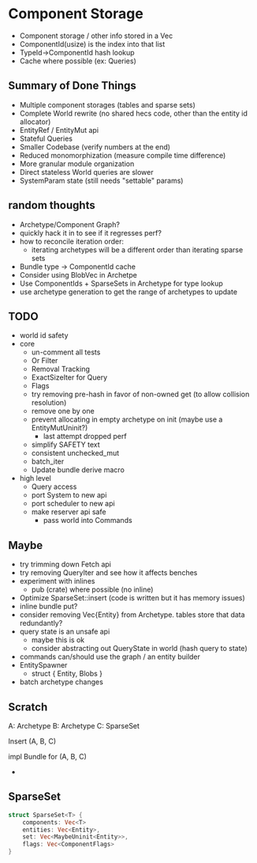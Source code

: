 # Component Storage

* Component storage / other info stored in a Vec<ComponentInfo>
* ComponentId(usize) is the index into that list
* TypeId->ComponentId hash lookup
* Cache where possible (ex: Queries)

## Summary of Done Things

* Multiple component storages (tables and sparse sets)
* Complete World rewrite (no shared hecs code, other than the entity id allocator)
* EntityRef / EntityMut api
* Stateful Queries
* Smaller Codebase (verify numbers at the end)
* Reduced monomorphization (measure compile time difference)
* More granular module organization
* Direct stateless World queries are slower
* SystemParam state (still needs "settable" params)

## random thoughts

* Archetype/Component Graph?
* quickly hack it in to see if it regresses perf?
* how to reconcile iteration order:
    * iterating archetypes will be a different order than iterating sparse sets
* Bundle type -> ComponentId cache
* Consider using BlobVec in Archetpe
* Use ComponentIds + SparseSets in Archetype for type lookup
* use archetype generation to get the range of archetypes to update

## TODO
* world id safety
* core
    * un-comment all tests
    * Or Filter
    * Removal Tracking
    * ExactSizeIter for Query
    * Flags
    * try removing pre-hash in favor of non-owned get (to allow collision resolution)
    * remove one by one
    * prevent allocating in empty archetype on init (maybe use a EntityMutUninit?)
        * last attempt dropped perf
    * simplify SAFETY text
    * consistent unchecked_mut
    * batch_iter
    * Update bundle derive macro
* high level
    * Query access
    * port System to new api
    * port scheduler to new api
    * make reserver api safe
        * pass world into Commands


## Maybe
* try trimming down Fetch api
* try removing QueryIter and see how it affects benches
* experiment with inlines
    * pub (crate) where possible (no inline)
* Optimize SparseSet::insert (code is written but it has memory issues)
* inline bundle put?
* consider removing Vec{Entity} from Archetype. tables store that data redundantly?
* query state is an unsafe api
    * maybe this is ok
    * consider abstracting out QueryState in world (hash query to state)
* commands can/should use the graph / an entity builder
* EntitySpawner
    * struct { Entity, Blobs }
* batch archetype changes


## Scratch

A: Archetype
B: Archetype
C: SparseSet

Insert (A, B, C)



impl Bundle for (A, B, C)

* 

## SparseSet

```rust
struct SparseSet<T> {
    components: Vec<T>
    entities: Vec<Entity>,
    set: Vec<MaybeUninit<Entity>>,
    flags: Vec<ComponentFlags>
}
```